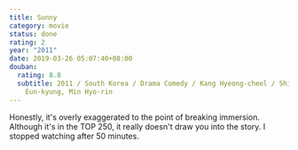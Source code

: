 ```yaml
---
title: Sunny
category: movie
status: done
rating: 2
year: "2011"
date: 2019-03-26 05:07:40+08:00
douban:
  rating: 8.8
  subtitle: 2011 / South Korea / Drama Comedy / Kang Hyeong-cheol / Shim
    Eun-kyung, Min Hyo-rin
---
```


Honestly, it's overly exaggerated to the point of breaking immersion. Although it's in the TOP 250, it really doesn't draw you into the story. I stopped watching after 50 minutes.
